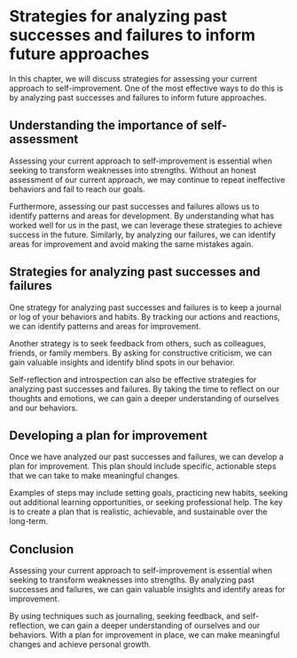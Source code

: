 Strategies for analyzing past successes and failures to inform future approaches
================================================================================================================================================

In this chapter, we will discuss strategies for assessing your current approach to self-improvement. One of the most effective ways to do this is by analyzing past successes and failures to inform future approaches.

Understanding the importance of self-assessment
-----------------------------------------------

Assessing your current approach to self-improvement is essential when seeking to transform weaknesses into strengths. Without an honest assessment of our current approach, we may continue to repeat ineffective behaviors and fail to reach our goals.

Furthermore, assessing our past successes and failures allows us to identify patterns and areas for development. By understanding what has worked well for us in the past, we can leverage these strategies to achieve success in the future. Similarly, by analyzing our failures, we can identify areas for improvement and avoid making the same mistakes again.

Strategies for analyzing past successes and failures
----------------------------------------------------

One strategy for analyzing past successes and failures is to keep a journal or log of your behaviors and habits. By tracking our actions and reactions, we can identify patterns and areas for improvement.

Another strategy is to seek feedback from others, such as colleagues, friends, or family members. By asking for constructive criticism, we can gain valuable insights and identify blind spots in our behavior.

Self-reflection and introspection can also be effective strategies for analyzing past successes and failures. By taking the time to reflect on our thoughts and emotions, we can gain a deeper understanding of ourselves and our behaviors.

Developing a plan for improvement
---------------------------------

Once we have analyzed our past successes and failures, we can develop a plan for improvement. This plan should include specific, actionable steps that we can take to make meaningful changes.

Examples of steps may include setting goals, practicing new habits, seeking out additional learning opportunities, or seeking professional help. The key is to create a plan that is realistic, achievable, and sustainable over the long-term.

Conclusion
----------

Assessing your current approach to self-improvement is essential when seeking to transform weaknesses into strengths. By analyzing past successes and failures, we can gain valuable insights and identify areas for improvement.

By using techniques such as journaling, seeking feedback, and self-reflection, we can gain a deeper understanding of ourselves and our behaviors. With a plan for improvement in place, we can make meaningful changes and achieve personal growth.
